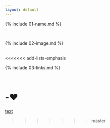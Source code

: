```yaml
---
layout: default
---
```


{% include 01-name.md %}

<br>

{% include 02-image.md %}

<br>
<<<<<<< add-lists-emphasis

{% include 03-links.md %}

<br>

-:heart:
=======
[text](https://example.com)
>>>>>>> master
